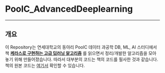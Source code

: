 PoolC_AdvancedDeeplearning
===
---
개요
---
이 Repository는 연세대학교의 동아리 PoolC 데이터 과공학 DB, ML, AI 스터디에서
책 [**케라스로 구현하는 고급 딥러닝 알고리즘**](http://www.kyobobook.co.kr/product/detailViewKor.laf?barcode=9791158391713)
를 읽으면서 정리/개발한 알고리즘을 모아놓기 위해 만들어졌습니다. 따라서 대부분의 코드는
책의 코드를 필사한 것과 같습니다. 책의 원본 코드는 [여기서](https://github.com/wikibook/keras)
확인할 수 있습니다.